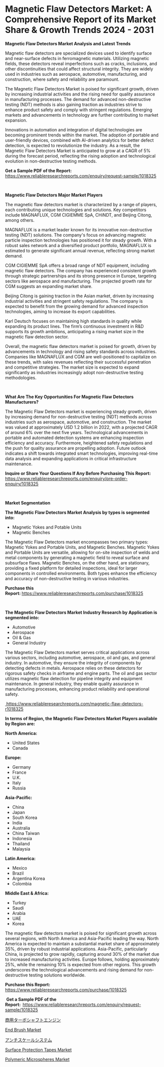 <p><h1>Magnetic Flaw Detectors Market: A Comprehensive Report of its Market Share & Growth Trends 2024 - 2031</h1></p><p><strong>Magnetic Flaw Detectors Market Analysis and Latest Trends</strong></p>
<p><p>Magnetic flaw detectors are specialized devices used to identify surface and near-surface defects in ferromagnetic materials. Utilizing magnetic fields, these detectors reveal imperfections such as cracks, inclusions, and other discontinuities that could affect structural integrity. They are widely used in industries such as aerospace, automotive, manufacturing, and construction, where safety and reliability are paramount.</p><p>The Magnetic Flaw Detectors Market is poised for significant growth, driven by increasing industrial activities and the rising need for quality assurance in manufacturing processes. The demand for advanced non-destructive testing (NDT) methods is also gaining traction as industries strive to enhance product safety and comply with stringent regulations. Emerging markets and advancements in technology are further contributing to market expansion.</p><p>Innovations in automation and integration of digital technologies are becoming prominent trends within the market. The adoption of portable and user-friendly devices, combined with AI-driven analytics for better defect detection, is expected to revolutionize the industry. As a result, the Magnetic Flaw Detectors Market is anticipated to grow at a CAGR of 5% during the forecast period, reflecting the rising adoption and technological evolution in non-destructive testing methods.</p></p>
<p><strong>Get a Sample PDF of the Report:&nbsp;</strong> <a href="https://www.reliableresearchreports.com/enquiry/request-sample/1018325">https://www.reliableresearchreports.com/enquiry/request-sample/1018325</a></p>
<p>&nbsp;</p>
<p><strong>Magnetic Flaw Detectors Major Market Players</strong></p>
<p><p>The magnetic flaw detectors market is characterized by a range of players, each contributing unique technologies and solutions. Key competitors include MAGNAFLUX, CGM CIGIEMME SpA, CHiNDT, and Beijing Citong, among others.</p><p>MAGNAFLUX is a market leader known for its innovative non-destructive testing (NDT) solutions. The company's focus on advancing magnetic particle inspection technologies has positioned it for steady growth. With a robust sales network and a diversified product portfolio, MAGNAFLUX is estimated to generate significant annual revenue, reflecting strong market demand.</p><p>CGM CIGIEMME SpA offers a broad range of NDT equipment, including magnetic flaw detectors. The company has experienced consistent growth through strategic partnerships and its strong presence in Europe, targeting sectors like aerospace and manufacturing. The projected growth rate for CGM suggests an expanding market share.</p><p>Beijing Citong is gaining traction in the Asian market, driven by increasing industrial activities and stringent safety regulations. The company is expected to benefit from the growing demand for advanced inspection technologies, aiming to increase its export capabilities.</p><p>Karl Deutsch focuses on maintaining high standards in quality while expanding its product lines. The firm’s continuous investment in R&D supports its growth ambitions, anticipating a rising market size in the magnetic flaw detection sector.</p><p>Overall, the magnetic flaw detectors market is poised for growth, driven by advancements in technology and rising safety standards across industries. Companies like MAGNAFLUX and CGM are well-positioned to capitalize on these trends, with sales revenues reflecting their successful penetration and competitive strategies. The market size is expected to expand significantly as industries increasingly adopt non-destructive testing methodologies.</p></p>
<p>&nbsp;</p>
<p><strong>What Are The Key Opportunities For Magnetic Flaw Detectors Manufacturers?</strong></p>
<p><p>The Magnetic Flaw Detectors market is experiencing steady growth, driven by increasing demand for non-destructive testing (NDT) methods across industries such as aerospace, automotive, and construction. The market was valued at approximately USD 1.2 billion in 2022, with a projected CAGR of around 6% over the next five years. Technological advancements in portable and automated detection systems are enhancing inspection efficiency and accuracy. Furthermore, heightened safety regulations and the push for quality assurance are propelling adoption. Future outlook indicates a shift towards integrated smart technologies, improving real-time data analysis and expanding applications in critical infrastructure maintenance.</p></p>
<p><strong>Inquire or Share Your Questions If Any Before Purchasing This Report:</strong> <a href="https://www.reliableresearchreports.com/enquiry/pre-order-enquiry/1018325">https://www.reliableresearchreports.com/enquiry/pre-order-enquiry/1018325</a></p>
<p>&nbsp;</p>
<p><strong>Market Segmentation</strong></p>
<p><strong>The Magnetic Flaw Detectors Market Analysis by types is segmented into:</strong></p>
<p><ul><li>Magnetic Yokes and Potable Units</li><li>Magnetic Benches</li></ul></p>
<p><p>The Magnetic Flaw Detectors market encompasses two primary types: Magnetic Yokes and Portable Units, and Magnetic Benches. Magnetic Yokes and Portable Units are versatile, allowing for on-site inspection of welds and metal components by generating a magnetic field to reveal surface and subsurface flaws. Magnetic Benches, on the other hand, are stationary, providing a fixed platform for detailed inspections, ideal for larger components in controlled environments. Both types enhance the efficiency and accuracy of non-destructive testing in various industries.</p></p>
<p><strong>Purchase this Report:&nbsp;</strong><a href="https://www.reliableresearchreports.com/purchase/1018325">https://www.reliableresearchreports.com/purchase/1018325</a></p>
<p>&nbsp;</p>
<p><strong>The Magnetic Flaw Detectors Market Industry Research by Application is segmented into:</strong></p>
<p><ul><li>Automotive</li><li>Aerospace</li><li>Oil & Gas</li><li>General Industry</li></ul></p>
<p><p>The Magnetic Flaw Detectors market serves critical applications across various sectors, including automotive, aerospace, oil and gas, and general industry. In automotive, they ensure the integrity of components by detecting defects in metals. Aerospace relies on these detectors for rigorous safety checks in airframe and engine parts. The oil and gas sector utilizes magnetic flaw detection for pipeline integrity and equipment maintenance. In general industry, they enable quality assurance in manufacturing processes, enhancing product reliability and operational safety.</p></p>
<p><a href="https://www.reliableresearchreports.com/magnetic-flaw-detectors-r1018325">&nbsp;https://www.reliableresearchreports.com/magnetic-flaw-detectors-r1018325</a></p>
<p><strong>In terms of Region, the Magnetic Flaw Detectors Market Players available by Region are:</strong></p>
<p>
    <p> <strong> North America: </strong>
        <ul>
            <li>United States</li>
            <li>Canada</li>
        </ul>
        </p> 
    <p> <strong> Europe: </strong>
        <ul>
            <li>Germany</li>
            <li>France</li>
            <li>U.K.</li>
            <li>Italy</li>
            <li>Russia</li>
        </ul>
        </p> 
    <p> <strong> Asia-Pacific: </strong>
        <ul>
            <li>China</li>
            <li>Japan</li>
            <li>South Korea</li>
            <li>India</li>
            <li>Australia</li>
            <li>China Taiwan</li>
            <li>Indonesia</li>
            <li>Thailand</li>
            <li>Malaysia</li>
        </ul>
        </p> 
    <p> <strong> Latin America: </strong>
        <ul>
            <li>Mexico</li>
            <li>Brazil</li>
            <li>Argentina Korea</li>
            <li>Colombia</li>
        </ul>
        </p> 
    <p> <strong> Middle East & Africa: </strong>
        <ul>
            <li>Turkey</li>
            <li>Saudi</li>
            <li>Arabia</li>
            <li>UAE</li>
            <li>Korea</li>
        </ul>
    </p>
    </p>
<p><p>The magnetic flaw detectors market is poised for significant growth across several regions, with North America and Asia-Pacific leading the way. North America is expected to maintain a substantial market share of approximately 35%, driven by robust industrial applications. Asia-Pacific, particularly China, is projected to grow rapidly, capturing around 30% of the market due to increased manufacturing activities. Europe follows, holding approximately 25%, while the remaining 10% is expected from other regions. This growth underscores the technological advancements and rising demand for non-destructive testing solutions worldwide.</p></p>
<p><strong>Purchase this Report: </strong><a href="https://www.reliableresearchreports.com/purchase/1018325">https://www.reliableresearchreports.com/purchase/1018325</a></p>
<p>&nbsp;<strong>Get a Sample PDF of the Report:&nbsp;&nbsp;</strong><a href="https://www.reliableresearchreports.com/enquiry/request-sample/1018325">https://www.reliableresearchreports.com/enquiry/request-sample/1018325</a></p>
<p><strong></strong></p>
<p><p><a href="https://medium.com/@lionelmohr1/commercial-turboshaft-engine-market-%E3%81%AF-%E3%82%B3%E3%82%B9%E3%83%88%E7%AE%A1%E7%90%86%E3%81%A8%E5%8A%B9%E7%8E%87%E5%90%91%E4%B8%8A%E3%82%92%E5%84%AA%E5%85%88%E3%81%97%E3%81%BE%E3%81%99-%E3%81%95%E3%82%89%E3%81%AB-%E5%A0%B1%E5%91%8A%E6%9B%B8%E3%81%AF%E5%B8%82%E5%A0%B4%E3%81%AE%E9%9C%80%E8%A6%81%E9%9D%A2%E3%81%A8%E4%BE%9B%E7%B5%A6%E9%9D%A2%E3%81%AE%E4%B8%A1%E6%96%B9%E3%82%92%E3%82%AB%E3%83%90%E3%83%BC%E3%81%97%E3%81%A6%E3%81%84%E3%81%BE%E3%81%99-commercial-1fabae4e616c">商用ターボシャフトエンジン</a></p><p><a href="https://medium.com/@fmetapro/the-growth-of-the-end-brush-market-has-been-significant-driven-by-various-critical-factors-a38ab9239dd4">End Brush Market</a></p><p><a href="https://medium.com/@lionelmohr1/%E3%82%A2%E3%83%B3%E3%83%81%E3%82%B9%E3%82%B1%E3%83%BC%E3%83%AB%E3%82%B7%E3%82%B9%E3%83%86%E3%83%A0%E7%94%A3%E6%A5%AD%E3%82%BB%E3%82%AF%E3%82%BF%E3%83%BC-%E5%B8%82%E5%A0%B4%E5%8B%95%E5%90%91%E3%81%A82024%E5%B9%B4%E3%81%8B%E3%82%892031%E5%B9%B4%E3%81%BE%E3%81%A7%E3%81%AE%E5%B0%86%E6%9D%A5%E3%82%B7%E3%83%8A%E3%83%AA%E3%82%AA-f4fec989ca27">アンチスケールシステム</a></p><p><a href="https://github.com/FlorianWolf90/Market-Research-Report-List-1/blob/main/surface-protection-tapes-market.md">Surface Protection Tapes Market</a></p><p><a href="https://issuu.com/reportprime-2/docs/polymeric-microspheres-market-size-_8d633bb594d12c">Polymeric Microspheres Market</a></p></p>